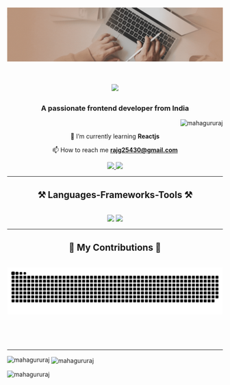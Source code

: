 ![logo](https://github.com/Mahagururaj/Mahagururaj/blob/main/Brown%20Transparent%20Minimalist%20Personal%20Profile%20New%20LinkedIn%20Banner.gif)
<h1 align="center">
    <img src="https://readme-typing-svg.herokuapp.com/?font=Righteous&size=35&center=true&vCenter=true&width=500&height=70&duration=4000&lines=Hi+There!+👋+I'm+Mahagururaj;" />
</h1>
<div align="center"> 
<h3 align="center">A passionate frontend developer from India</h3>
<p align="right"> <img src="https://komarev.com/ghpvc/?username=mahagururaj&label=Profile%20views&color=0e75b6&style=flat" alt="mahagururaj" /> </p>

🌱 I’m currently learning **Reactjs**

 📫 How to reach me **rajg25430@gmail.com**
</div>
<div align="center"> 
  <a href="https://www.linkedin.com/in/mahagururaj5/" target="_blank">
    <img src="https://img.shields.io/badge/LinkedIn-0077B5?style=for-the-badge&logo=linkedin&logoColor=white" target="_blank" />
  </a>
  <a href="https://www.instagram.com/its_mahaguru_raj5/" target="_blank">
     <img src="https://img.shields.io/badge/Instagram-6228d7?style=for-the-badge&logo=todoist&logoColor=white" target="_blank" /> <!-- sqlite, safari, google-chrome are other good icon options -->
  </a>
</div>

 <hr/>
 
<h2 align="center">⚒️ Languages-Frameworks-Tools ⚒️</h2>
<br/>
<div align="center">
    <img src="https://skillicons.dev/icons?i=react,bootstrap,html,css,vscode,github,tailwind,git" />
    <img src="https://skillicons.dev/icons?i=javascript" /><br>
</div>

<hr/>

<div align="center">
  <h2>🐍 My Contributions 🐍</h2>
  <br>
  <img alt="snake eating my contributions" src="https://raw.githubusercontent.com/salesp07/salesp07/output/github-contribution-grid-snake.svg" />
  
  <br/><br/><br/>
</div>

<hr/>

<p><img align="left" src="https://github-readme-stats.vercel.app/api/top-langs?username=mahagururaj&show_icons=true&locale=en&layout=compact" alt="mahagururaj" /></p>

<p>&nbsp;<img align="center" src="https://github-readme-stats.vercel.app/api?username=mahagururaj&show_icons=true&locale=en" alt="mahagururaj" /></p>

<p><img align="center" src="https://github-readme-streak-stats.herokuapp.com/?user=mahagururaj&" alt="mahagururaj" /></p>

